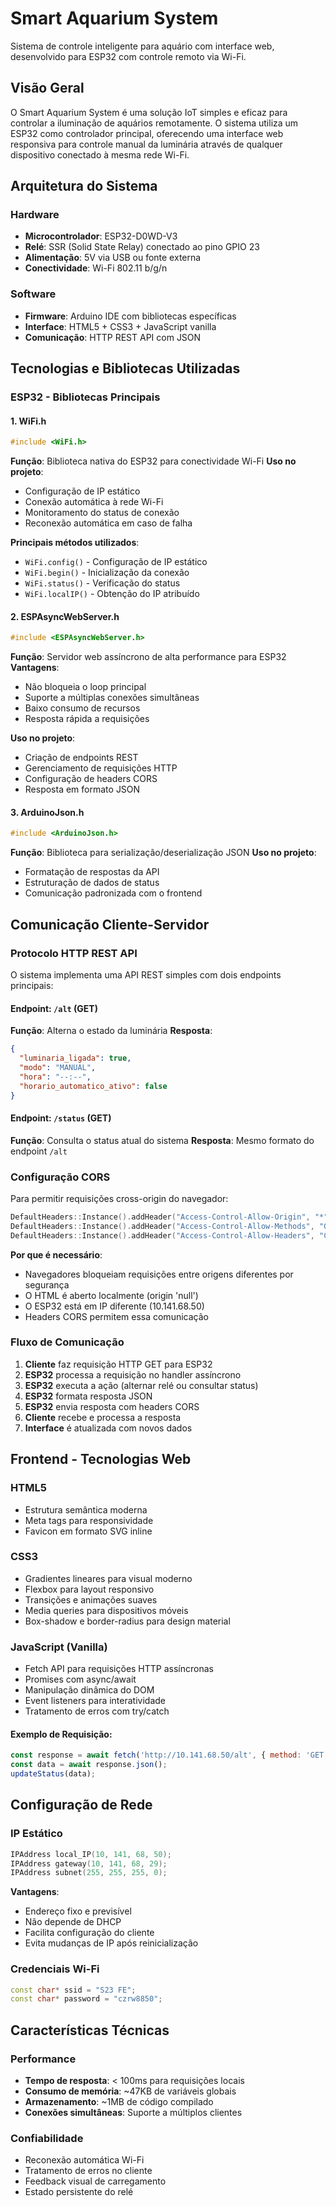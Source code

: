 # Smart Aquarium System

Sistema de controle inteligente para aquário com interface web, desenvolvido para ESP32 com controle remoto via Wi-Fi.

## Visão Geral

O Smart Aquarium System é uma solução IoT simples e eficaz para controlar a iluminação de aquários remotamente. O sistema utiliza um ESP32 como controlador principal, oferecendo uma interface web responsiva para controle manual da luminária através de qualquer dispositivo conectado à mesma rede Wi-Fi.

## Arquitetura do Sistema

### Hardware
- **Microcontrolador**: ESP32-D0WD-V3
- **Relé**: SSR (Solid State Relay) conectado ao pino GPIO 23
- **Alimentação**: 5V via USB ou fonte externa
- **Conectividade**: Wi-Fi 802.11 b/g/n

### Software
- **Firmware**: Arduino IDE com bibliotecas específicas
- **Interface**: HTML5 + CSS3 + JavaScript vanilla
- **Comunicação**: HTTP REST API com JSON

## Tecnologias e Bibliotecas Utilizadas

### ESP32 - Bibliotecas Principais

#### 1. WiFi.h
```cpp
#include <WiFi.h>
```
**Função**: Biblioteca nativa do ESP32 para conectividade Wi-Fi
**Uso no projeto**:
- Configuração de IP estático
- Conexão automática à rede Wi-Fi
- Monitoramento do status de conexão
- Reconexão automática em caso de falha

**Principais métodos utilizados**:
- `WiFi.config()` - Configuração de IP estático
- `WiFi.begin()` - Inicialização da conexão
- `WiFi.status()` - Verificação do status
- `WiFi.localIP()` - Obtenção do IP atribuído

#### 2. ESPAsyncWebServer.h
```cpp
#include <ESPAsyncWebServer.h>
```
**Função**: Servidor web assíncrono de alta performance para ESP32
**Vantagens**:
- Não bloqueia o loop principal
- Suporte a múltiplas conexões simultâneas
- Baixo consumo de recursos
- Resposta rápida a requisições

**Uso no projeto**:
- Criação de endpoints REST
- Gerenciamento de requisições HTTP
- Configuração de headers CORS
- Resposta em formato JSON

#### 3. ArduinoJson.h
```cpp
#include <ArduinoJson.h>
```
**Função**: Biblioteca para serialização/deserialização JSON
**Uso no projeto**:
- Formatação de respostas da API
- Estruturação de dados de status
- Comunicação padronizada com o frontend

## Comunicação Cliente-Servidor

### Protocolo HTTP REST API

O sistema implementa uma API REST simples com dois endpoints principais:

#### Endpoint: `/alt` (GET)
**Função**: Alterna o estado da luminária
**Resposta**:
```json
{
  "luminaria_ligada": true,
  "modo": "MANUAL",
  "hora": "--:--",
  "horario_automatico_ativo": false
}
```

#### Endpoint: `/status` (GET)
**Função**: Consulta o status atual do sistema
**Resposta**: Mesmo formato do endpoint `/alt`

### Configuração CORS

Para permitir requisições cross-origin do navegador:

```cpp
DefaultHeaders::Instance().addHeader("Access-Control-Allow-Origin", "*");
DefaultHeaders::Instance().addHeader("Access-Control-Allow-Methods", "GET, POST, PUT, DELETE, OPTIONS");
DefaultHeaders::Instance().addHeader("Access-Control-Allow-Headers", "Content-Type");
```

**Por que é necessário**:
- Navegadores bloqueiam requisições entre origens diferentes por segurança
- O HTML é aberto localmente (origin 'null')
- O ESP32 está em IP diferente (10.141.68.50)
- Headers CORS permitem essa comunicação

### Fluxo de Comunicação

1. **Cliente** faz requisição HTTP GET para ESP32
2. **ESP32** processa a requisição no handler assíncrono
3. **ESP32** executa a ação (alternar relé ou consultar status)
4. **ESP32** formata resposta JSON
5. **ESP32** envia resposta com headers CORS
6. **Cliente** recebe e processa a resposta
7. **Interface** é atualizada com novos dados

## Frontend - Tecnologias Web

### HTML5
- Estrutura semântica moderna
- Meta tags para responsividade
- Favicon em formato SVG inline

### CSS3
- Gradientes lineares para visual moderno
- Flexbox para layout responsivo
- Transições e animações suaves
- Media queries para dispositivos móveis
- Box-shadow e border-radius para design material

### JavaScript (Vanilla)
- Fetch API para requisições HTTP assíncronas
- Promises com async/await
- Manipulação dinâmica do DOM
- Event listeners para interatividade
- Tratamento de erros com try/catch

#### Exemplo de Requisição:
```javascript
const response = await fetch('http://10.141.68.50/alt', { method: 'GET' });
const data = await response.json();
updateStatus(data);
```

## Configuração de Rede

### IP Estático
```cpp
IPAddress local_IP(10, 141, 68, 50);
IPAddress gateway(10, 141, 68, 29);
IPAddress subnet(255, 255, 255, 0);
```

**Vantagens**:
- Endereço fixo e previsível
- Não depende de DHCP
- Facilita configuração do cliente
- Evita mudanças de IP após reinicialização

### Credenciais Wi-Fi
```cpp
const char* ssid = "S23 FE";
const char* password = "czrw8850";
```

## Características Técnicas

### Performance
- **Tempo de resposta**: < 100ms para requisições locais
- **Consumo de memória**: ~47KB de variáveis globais
- **Armazenamento**: ~1MB de código compilado
- **Conexões simultâneas**: Suporte a múltiplos clientes

### Confiabilidade
- Reconexão automática Wi-Fi
- Tratamento de erros no cliente
- Feedback visual de carregamento
- Estado persistente do relé
